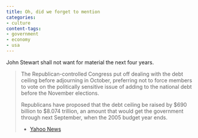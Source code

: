 ```yaml
---
title: Oh, did we forget to mention
categories:
- culture
content-tags:
- government
- economy
- usa
---
```


John Stewart shall not want for material the next four years.

> The Republican-controlled Congress put off dealing with the debt ceiling before adjourning in October, preferring not to force members to vote on the politically sensitive issue of adding to the national debt before the November elections.
>
> Republicans have proposed that the debt ceiling be raised by $690 billion to $8.074 trillion, an amount that would get the government through next September, when the 2005 budget year ends.
> - [Yahoo News][1]

   [1]: http://news.yahoo.com/news?tmpl=story&u=/ap/20041103/ap_on_go_pr_wh/debt_ceiling_1
